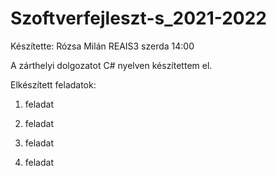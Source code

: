 # Szoftverfejleszt-s_2021-2022

Készítette: Rózsa Milán REAIS3 szerda 14:00

A zárthelyi dolgozatot C# nyelven készítettem el.

Elkészített feladatok:

1. feladat
  
2. feladat
  
3. feladat

5. feladat
